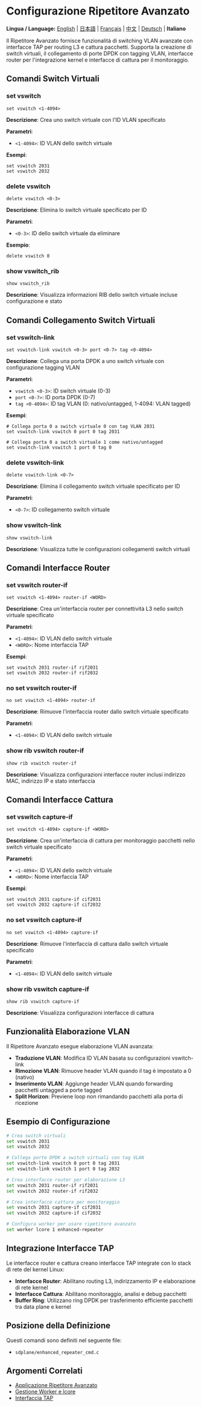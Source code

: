 # Configurazione Ripetitore Avanzato

**Lingua / Language:** [English](../enhanced-repeater.md) | [日本語](../ja/enhanced-repeater.md) | [Français](../fr/enhanced-repeater.md) | [中文](../zh/enhanced-repeater.md) | [Deutsch](../de/enhanced-repeater.md) | **Italiano**

Il Ripetitore Avanzato fornisce funzionalità di switching VLAN avanzate con interfacce TAP per routing L3 e cattura pacchetti. Supporta la creazione di switch virtuali, il collegamento di porte DPDK con tagging VLAN, interfacce router per l'integrazione kernel e interfacce di cattura per il monitoraggio.

## Comandi Switch Virtuali

### set vswitch
```
set vswitch <1-4094>
```
**Descrizione**: Crea uno switch virtuale con l'ID VLAN specificato

**Parametri**:
- `<1-4094>`: ID VLAN dello switch virtuale

**Esempi**:
```
set vswitch 2031
set vswitch 2032
```

### delete vswitch
```
delete vswitch <0-3>
```
**Descrizione**: Elimina lo switch virtuale specificato per ID

**Parametri**:
- `<0-3>`: ID dello switch virtuale da eliminare

**Esempio**:
```
delete vswitch 0
```

### show vswitch_rib
```
show vswitch_rib
```
**Descrizione**: Visualizza informazioni RIB dello switch virtuale incluse configurazione e stato

## Comandi Collegamento Switch Virtuali

### set vswitch-link
```
set vswitch-link vswitch <0-3> port <0-7> tag <0-4094>
```
**Descrizione**: Collega una porta DPDK a uno switch virtuale con configurazione tagging VLAN

**Parametri**:
- `vswitch <0-3>`: ID switch virtuale (0-3)
- `port <0-7>`: ID porta DPDK (0-7)  
- `tag <0-4094>`: ID tag VLAN (0: nativo/untagged, 1-4094: VLAN tagged)

**Esempi**:
```
# Collega porta 0 a switch virtuale 0 con tag VLAN 2031
set vswitch-link vswitch 0 port 0 tag 2031

# Collega porta 0 a switch virtuale 1 come nativo/untagged
set vswitch-link vswitch 1 port 0 tag 0
```

### delete vswitch-link
```
delete vswitch-link <0-7>
```
**Descrizione**: Elimina il collegamento switch virtuale specificato per ID

**Parametri**:
- `<0-7>`: ID collegamento switch virtuale

### show vswitch-link
```
show vswitch-link
```
**Descrizione**: Visualizza tutte le configurazioni collegamenti switch virtuali

## Comandi Interfacce Router

### set vswitch router-if
```
set vswitch <1-4094> router-if <WORD>
```
**Descrizione**: Crea un'interfaccia router per connettività L3 nello switch virtuale specificato

**Parametri**:
- `<1-4094>`: ID VLAN dello switch virtuale
- `<WORD>`: Nome interfaccia TAP

**Esempi**:
```
set vswitch 2031 router-if rif2031
set vswitch 2032 router-if rif2032
```

### no set vswitch router-if
```
no set vswitch <1-4094> router-if
```
**Descrizione**: Rimuove l'interfaccia router dallo switch virtuale specificato

**Parametri**:
- `<1-4094>`: ID VLAN dello switch virtuale

### show rib vswitch router-if
```
show rib vswitch router-if
```
**Descrizione**: Visualizza configurazioni interfacce router inclusi indirizzo MAC, indirizzo IP e stato interfaccia

## Comandi Interfacce Cattura

### set vswitch capture-if
```
set vswitch <1-4094> capture-if <WORD>
```
**Descrizione**: Crea un'interfaccia di cattura per monitoraggio pacchetti nello switch virtuale specificato

**Parametri**:
- `<1-4094>`: ID VLAN dello switch virtuale
- `<WORD>`: Nome interfaccia TAP

**Esempi**:
```
set vswitch 2031 capture-if cif2031
set vswitch 2032 capture-if cif2032
```

### no set vswitch capture-if
```
no set vswitch <1-4094> capture-if
```
**Descrizione**: Rimuove l'interfaccia di cattura dallo switch virtuale specificato

**Parametri**:
- `<1-4094>`: ID VLAN dello switch virtuale

### show rib vswitch capture-if
```
show rib vswitch capture-if
```
**Descrizione**: Visualizza configurazioni interfacce di cattura

## Funzionalità Elaborazione VLAN

Il Ripetitore Avanzato esegue elaborazione VLAN avanzata:

- **Traduzione VLAN**: Modifica ID VLAN basata su configurazioni vswitch-link
- **Rimozione VLAN**: Rimuove header VLAN quando il tag è impostato a 0 (nativo)  
- **Inserimento VLAN**: Aggiunge header VLAN quando forwarding pacchetti untagged a porte tagged
- **Split Horizon**: Previene loop non rimandando pacchetti alla porta di ricezione

## Esempio di Configurazione

```bash
# Crea switch virtuali
set vswitch 2031
set vswitch 2032

# Collega porte DPDK a switch virtuali con tag VLAN
set vswitch-link vswitch 0 port 0 tag 2031
set vswitch-link vswitch 1 port 0 tag 2032

# Crea interfacce router per elaborazione L3
set vswitch 2031 router-if rif2031
set vswitch 2032 router-if rif2032

# Crea interfacce cattura per monitoraggio
set vswitch 2031 capture-if cif2031
set vswitch 2032 capture-if cif2032

# Configura worker per usare ripetitore avanzato
set worker lcore 1 enhanced-repeater
```

## Integrazione Interfacce TAP

Le interfacce router e cattura creano interfacce TAP integrate con lo stack di rete del kernel Linux:

- **Interfacce Router**: Abilitano routing L3, indirizzamento IP e elaborazione di rete kernel
- **Interfacce Cattura**: Abilitano monitoraggio, analisi e debug pacchetti
- **Buffer Ring**: Utilizzano ring DPDK per trasferimento efficiente pacchetti tra data plane e kernel

## Posizione della Definizione

Questi comandi sono definiti nel seguente file:
- `sdplane/enhanced_repeater_cmd.c`

## Argomenti Correlati

- [Applicazione Ripetitore Avanzato](enhanced-repeater-application.md)
- [Gestione Worker e lcore](worker-management.md)
- [Interfaccia TAP](tap-interface.md)